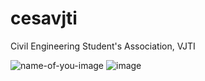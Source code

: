 # cesavjti
Civil Engineering Student's Association, VJTI

![name-of-you-image](https://github.com/omkarr2102/cesavjti/blob/main/oie_png.png?raw=true)
![image]("")
